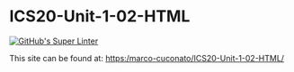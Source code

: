 # ICS20-Unit-1-02-HTML

[![GitHub's Super Linter](https://github.com/marco-cuconato/ICS20-Unit-1-02-HTML/workflows/GitHub's%20Super%20Linter/badge.svg)](https://github.com/marco-cuconato/ICS20-Unit-1-02-HTML/actions)

This site can be found at: [https:/marco-cuconato/ICS20-Unit-1-02-HTML/](https:/marco-cuconato/ICS20-Unit-1-02-HTML/)                                                                    
